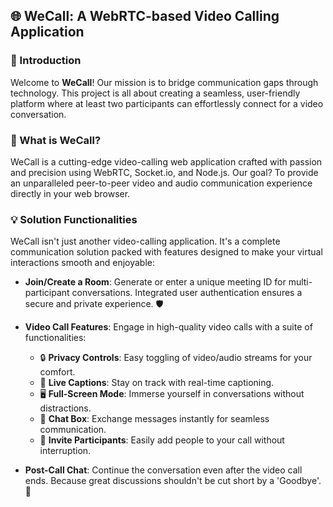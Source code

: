 ## 🌐 **WeCall: A WebRTC-based Video Calling Application**

### 🌟 Introduction

Welcome to **WeCall**! Our mission is to bridge communication gaps through technology. This project is all about creating a seamless, user-friendly platform where at least two participants can effortlessly connect for a video conversation.

### 🚀 What is WeCall?

WeCall is a cutting-edge video-calling web application crafted with passion and precision using WebRTC, Socket.io, and Node.js. Our goal? To provide an unparalleled peer-to-peer video and audio communication experience directly in your web browser.

<!-- 🔗 **Try it now**: [WeCall on One-Render](https://clovid.onrender.com/) -->

### 💡 Solution Functionalities

WeCall isn't just another video-calling application. It's a complete communication solution packed with features designed to make your virtual interactions smooth and enjoyable:

- **Join/Create a Room**: Generate or enter a unique meeting ID for multi-participant conversations. Integrated user authentication ensures a secure and private experience. 🛡️
- **Video Call Features**: Engage in high-quality video calls with a suite of functionalities:

  - 🔒 **Privacy Controls**: Easy toggling of video/audio streams for your comfort.
  - 📝 **Live Captions**: Stay on track with real-time captioning.
  - 🖥️ **Full-Screen Mode**: Immerse yourself in conversations without distractions.
  - 💬 **Chat Box**: Exchange messages instantly for seamless communication.
  - 📨 **Invite Participants**: Easily add people to your call without interruption.

- **Post-Call Chat**: Continue the conversation even after the video call ends. Because great discussions shouldn't be cut short by a 'Goodbye'. 💬
